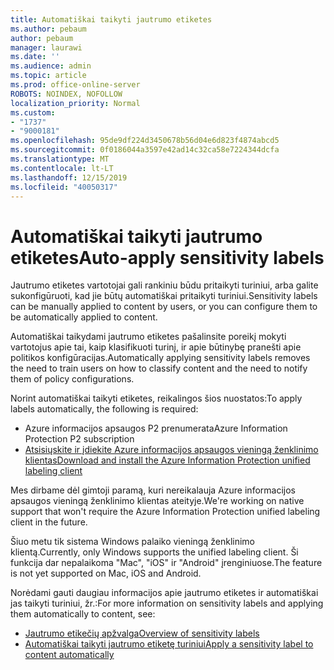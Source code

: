 ```yaml
---
title: Automatiškai taikyti jautrumo etiketes
ms.author: pebaum
author: pebaum
manager: laurawi
ms.date: ''
ms.audience: admin
ms.topic: article
ms.prod: office-online-server
ROBOTS: NOINDEX, NOFOLLOW
localization_priority: Normal
ms.custom:
- "1737"
- "9000181"
ms.openlocfilehash: 95de9df224d3450678b56d04e6d823f4874abcd5
ms.sourcegitcommit: 0f0186044a3597e42ad14c32ca58e7224344dcfa
ms.translationtype: MT
ms.contentlocale: lt-LT
ms.lasthandoff: 12/15/2019
ms.locfileid: "40050317"
---
```

# <a name="auto-apply-sensitivity-labels"></a><span data-ttu-id="c79d3-102">Automatiškai taikyti jautrumo etiketes</span><span class="sxs-lookup"><span data-stu-id="c79d3-102">Auto-apply sensitivity labels</span></span>

<span data-ttu-id="c79d3-103">Jautrumo etiketes vartotojai gali rankiniu būdu pritaikyti turiniui, arba galite sukonfigūruoti, kad jie būtų automatiškai pritaikyti turiniui.</span><span class="sxs-lookup"><span data-stu-id="c79d3-103">Sensitivity labels can be manually applied to content by users, or you can configure them to be automatically applied to content.</span></span>

<span data-ttu-id="c79d3-104">Automatiškai taikydami jautrumo etiketes pašalinsite poreikį mokyti vartotojus apie tai, kaip klasifikuoti turinį, ir apie būtinybę pranešti apie politikos konfigūracijas.</span><span class="sxs-lookup"><span data-stu-id="c79d3-104">Automatically applying sensitivity labels removes the need to train users on how to classify content and the need to notify them of policy configurations.</span></span>

<span data-ttu-id="c79d3-105">Norint automatiškai taikyti etiketes, reikalingos šios nuostatos:</span><span class="sxs-lookup"><span data-stu-id="c79d3-105">To apply labels automatically, the following is required:</span></span>

- <span data-ttu-id="c79d3-106">Azure informacijos apsaugos P2 prenumerata</span><span class="sxs-lookup"><span data-stu-id="c79d3-106">Azure Information Protection P2 subscription</span></span>
- [<span data-ttu-id="c79d3-107">Atsisiųskite ir įdiekite Azure informacijos apsaugos vieningą ženklinimo klientas</span><span class="sxs-lookup"><span data-stu-id="c79d3-107">Download and install the Azure Information Protection unified labeling client</span></span>](https://docs.microsoft.com/azure/information-protection/rms-client/install-unifiedlabelingclient-app)

<span data-ttu-id="c79d3-108">Mes dirbame dėl gimtoji paramą, kuri nereikalauja Azure informacijos apsaugos vieningą ženklinimo klientas ateityje.</span><span class="sxs-lookup"><span data-stu-id="c79d3-108">We're working on native support that won't require the Azure Information Protection unified labeling client in the future.</span></span>

<span data-ttu-id="c79d3-109">Šiuo metu tik sistema Windows palaiko vieningą ženklinimo klientą.</span><span class="sxs-lookup"><span data-stu-id="c79d3-109">Currently, only Windows supports the unified labeling client.</span></span>  <span data-ttu-id="c79d3-110">Ši funkcija dar nepalaikoma "Mac", "iOS" ir "Android" įrenginiuose.</span><span class="sxs-lookup"><span data-stu-id="c79d3-110">The feature is not yet supported on Mac, iOS and Android.</span></span>

<span data-ttu-id="c79d3-111">Norėdami gauti daugiau informacijos apie jautrumo etiketes ir automatiškai jas taikyti turiniui, žr.:</span><span class="sxs-lookup"><span data-stu-id="c79d3-111">For more information on sensitivity labels and applying them automatically to content,  see:</span></span>

- [<span data-ttu-id="c79d3-112">Jautrumo etikečių apžvalga</span><span class="sxs-lookup"><span data-stu-id="c79d3-112">Overview of sensitivity labels</span></span>](https://docs.microsoft.com/office365/securitycompliance/sensitivity-labels)
- [<span data-ttu-id="c79d3-113">Automatiškai taikyti jautrumo etiketę turiniui</span><span class="sxs-lookup"><span data-stu-id="c79d3-113">Apply a sensitivity label to content automatically</span></span>](https://docs.microsoft.com/office365/securitycompliance/apply_sensitivity_label_automatically)